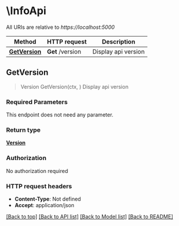 # \InfoApi

All URIs are relative to *https://localhost:5000*

Method | HTTP request | Description
------------- | ------------- | -------------
[**GetVersion**](InfoApi.md#GetVersion) | **Get** /version | Display api version



## GetVersion

> Version GetVersion(ctx, )
Display api version

### Required Parameters

This endpoint does not need any parameter.

### Return type

[**Version**](Version.md)

### Authorization

No authorization required

### HTTP request headers

- **Content-Type**: Not defined
- **Accept**: application/json

[[Back to top]](#) [[Back to API list]](../README.md#documentation-for-api-endpoints)
[[Back to Model list]](../README.md#documentation-for-models)
[[Back to README]](../README.md)

